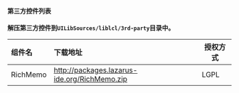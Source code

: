 #### 第三方控件列表

**解压第三方控件到`UILibSources/liblcl/3rd-party`目录中。**  

| 组件名 | 下载地址 | 授权方式 |
| :------ | :------ | ---- | 
| RichMemo | http://packages.lazarus-ide.org/RichMemo.zip | LGPL |

